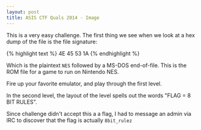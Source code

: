 ```yaml
---
layout: post
title: ASIS CTF Quals 2014 - Image
---
```

This is a very easy challenge. The first thing we see when we look at a hex dump
of the file is the file signature:

{% highlight text %}
4E 45 53 1A
{% endhighlight %}

Which is the plaintext ```NES``` followed by a MS-DOS end-of-file. This is the
ROM file for a game to run on Nintendo NES.

Fire up your favorite emulator, and play through the first level.

In the second level, the layout of the level spells out the words "FLAG = 8 BIT
RULES".

Since challenge didn't accept this a a flag, I had to message an admin via IRC
to discover that the flag is actually ```8bit_rulez```
